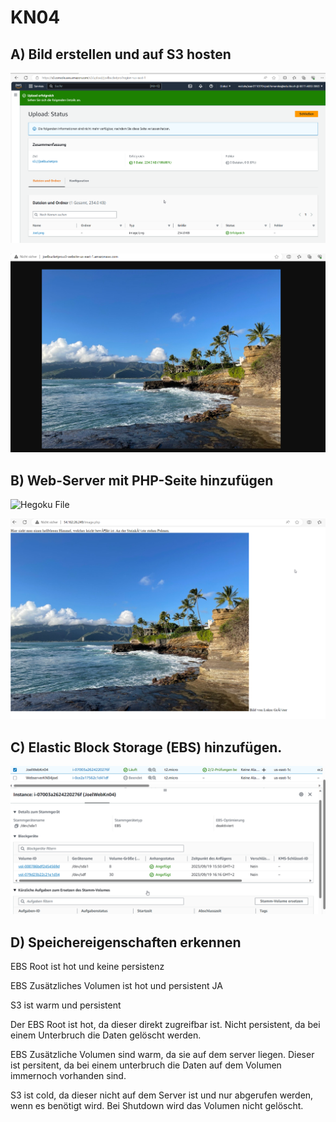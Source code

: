 # KN04 

## A) Bild erstellen und auf S3 hosten

![Bucketlist](bucketlist.png)

![Webbild](abild.png)



## B) Web-Server mit PHP-Seite hinzufügen


![Hegoku File](Cloud-init-webserverb.yaml)


![Hegoku File](webbild.png)





## C) Elastic Block Storage (EBS) hinzufügen.



![image](speicher.png)



## D) Speichereigenschaften erkennen


EBS Root ist hot und keine persistenz	

EBS Zusätzliches Volumen   ist hot und persistent JA

S3 ist	warm und persistent

Der EBS Root ist hot, da dieser direkt zugreifbar ist. Nicht persistent, da bei einem Unterbruch die Daten gelöscht werden.

EBS Zusätzliche Volumen sind warm, da sie auf dem server liegen. Dieser ist persitent, da bei einem unterbruch die Daten auf dem Volumen immernoch vorhanden sind.

S3 ist cold, da dieser nicht auf dem Server ist und nur abgerufen werden, wenn es benötigt wird. Bei Shutdown wird das Volumen nicht gelöscht.
